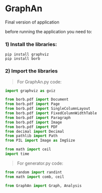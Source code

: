 # GraphAn
Final version of application

before running the application you need to:
### 1) Install the libraries:
```
pip install graphviz
pip install borb
```

### 2) Import the libraries
>For GraphAn.py code:
```python
import graphviz as gviz

from borb.pdf import Document
from borb.pdf import Page
from borb.pdf import SingleColumnLayout
from borb.pdf import FixedColumnWidthTable
from borb.pdf import Paragraph
from borb.pdf import Image
from borb.pdf import PDF
from decimal import Decimal
from pathlib import Path
from PIL import Image as ImgSize

from math import ceil
import time
```

>For generator.py code:
```python
from random import randint
from math import comb, ceil

from GraphAn import Graph, Analysis
```
